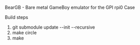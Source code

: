 BearGB - Bare metal GameBoy emulator for the GPI rpi0 Case

Build steps
1. git submodule update --init --recursive
2. make circle
3. make
